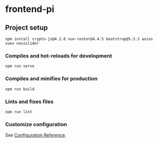 # frontend-pi

## Project setup
```
npm install crypto-js@4.2.0 vue-router@4.4.5 bootstrap@5.3.3 axios vuex nouislider
```

### Compiles and hot-reloads for development
```
npm run serve
```

### Compiles and minifies for production
```
npm run build
```

### Lints and fixes files
```
npm run lint
```

### Customize configuration
See [Configuration Reference](https://cli.vuejs.org/config/).
